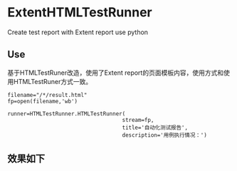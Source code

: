 # ExtentHTMLTestRunner
Create test report with Extent report use python

## Use
基于HTMLTestRuner改造，使用了Extent report的页面模板内容，使用方式和使用HTMLTestRuner方式一致。

```
filename="/*/result.html"
fp=open(filename,'wb')

runner=HTMLTestRunner.HTMLTestRunner(
                                    stream=fp,
                                    title='自动化测试报告',
                                    description='用例执行情况：')
```
## 效果如下
